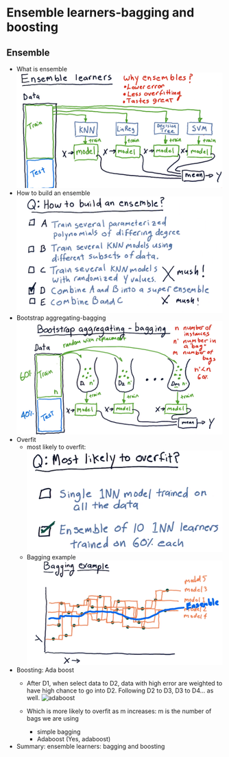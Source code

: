 # Ensemble learners-bagging and boosting
## Ensemble
- What is ensemble
    ![ensemble](https://raw.githubusercontent.com/suereey/ML4T_summer_study/main/03_screenshot/17_EnsembleLearner.PNG)
- How to build an ensemble
    ![buildensemble](https://raw.githubusercontent.com/suereey/ML4T_summer_study/main/03_screenshot/18_EnsembleLearner.PNG)
- Bootstrap aggregating-bagging
    ![bootstrap](https://raw.githubusercontent.com/suereey/ML4T_summer_study/main/03_screenshot/19_Bootstrap.PNG)
- Overfit
    - most likely to overfit:
    ![overfit](https://raw.githubusercontent.com/suereey/ML4T_summer_study/main/03_screenshot/20_ensembleOverfit.PNG)
    - Bagging example
    ![baggingexample](https://raw.githubusercontent.com/suereey/ML4T_summer_study/main/03_screenshot/21_ensembleOverfit.PNG)
- Boosting: Ada boost
    - After D1, when select data to D2, data with high error are weighted to have high chance to go into D2. Following D2 to D3, D3 to D4... as well.
    ![adaboost]()
    - Which is more likely to overfit as m increases: m is the number of bags we are using

        - simple bagging
        - Adaboost (Yes, adaboost)
- Summary: ensemble learners: bagging and boosting



